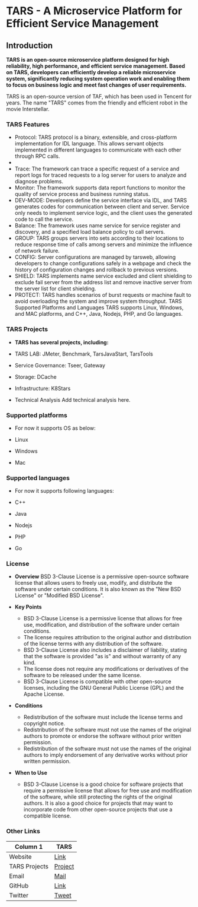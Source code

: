 # **TARS - A Microservice Platform for Efficient Service Management**

## Introduction
**TARS is an open-source microservice platform designed for high reliability, high performance, and efficient service management. Based on TARS, developers can efficiently develop a reliable microservice system, significantly reducing system operation work and enabling them to focus on business logic and meet fast changes of user requirements.**

TARS is an open-source version of TAF, which has been used in Tencent for years. The name "TARS" comes from the friendly and efficient robot in the movie Interstellar.

### TARS Features
- Protocol: TARS protocol is a binary, extensible, and cross-platform implementation for IDL language. This allows servant objects implemented in different languages to communicate with each other through RPC calls.
- 
- Trace: The framework can trace a specific request of a service and report logs for traced requests to a log server for users to analyze and diagnose problems.
- Monitor: The framework supports data report functions to monitor the quality of service process and business running status.
- DEV-MODE: Developers define the service interface via IDL, and TARS generates codes for communication between client and server. Service only needs to implement service logic, and the client uses the generated code to call the service.
- Balance: The framework uses name service for service register and discovery, and a specified load balance policy to call servers.
- GROUP: TARS groups servers into sets according to their locations to reduce response time of calls among servers and minimize the influence of network failure.
- CONFIG: Server configurations are managed by tarsweb, allowing developers to change configurations safely in a webpage and check the history of configuration changes and rollback to previous versions.
- SHIELD: TARS implements name service excluded and client shielding to exclude fail server from the address list and remove inactive server from the server list for client shielding.
- PROTECT: TARS handles scenarios of burst requests or machine fault to avoid overloading the system and improve system throughput.
TARS Supported Platforms and Languages
TARS supports Linux, Windows, and MAC platforms, and C++, Java, Nodejs, PHP, and Go languages.

### TARS Projects
- **TARS has several projects, including:**

- TARS LAB: JMeter, Benchmark, TarsJavaStart, TarsTools
- Service Governance: Tseer, Gateway
- Storage: DCache
- Infrastructure: K8Stars
- Technical Analysis Add technical analysis here.

### Supported platforms
- For now it supports OS as below:

 - Linux
 - Windows
 - Mac

### Supported languages
- For now it supports following languages:

 - C++
 - Java
 - Nodejs
 - PHP
 - Go

### License

- **Overview**
BSD 3-Clause License is a permissive open-source software license that allows users to freely use, modify, and distribute the software under certain conditions. It is also known as the "New BSD License" or "Modified BSD License".

- **Key Points**
  - BSD 3-Clause License is a permissive license that allows for free use, modification, and distribution of the software under certain conditions.
  - The license requires attribution to the original author and distribution of the license terms with any distribution of the software.
  - BSD 3-Clause License also includes a disclaimer of liability, stating that the software is provided "as is" and without warranty of any kind.
  - The license does not require any modifications or derivatives of the software to be released under the same license.
  - BSD 3-Clause License is compatible with other open-source licenses, including the GNU General Public License (GPL) and the Apache License.
 
- **Conditions**
  - Redistribution of the software must include the license terms and copyright notice.
  - Redistribution of the software must not use the names of the original authors to promote or endorse the software without prior written permission.
  - Redistribution of the software must not use the names of the original authors to imply endorsement of any derivative works without prior written permission.
 
- **When to Use**
  - BSD 3-Clause License is a good choice for software projects that require a permissive license that allows for free use and modification of the software, while still protecting the rights of the original authors. It is also a good choice for projects that may want to incorporate code from other open-source projects that use a compatible license.


### Other Links

| Column 1 | TARS |
| -------- | -------- |
| Website | [Link](https://tarscloud.org/) |
| TARS Projects | [Project](https://tarscloud.org/foundation/projects) |
| Email | [Mail](tars@tarscloud.org) |
| GitHub | [Link](https://github.com/TarsCloud) |
| Twitter | [Tweet](https://twitter.com/TarsCloud) |


